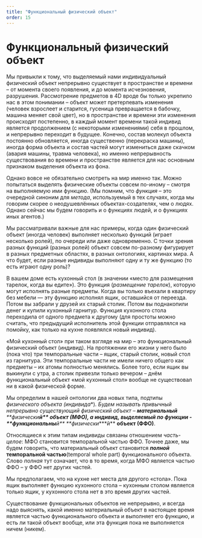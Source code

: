 ```yaml
---
title: "Функциональный физический объект"
order: 15
---
```


# Функциональный физический объект

Мы привыкли к тому, что выделяемый нами индивидуальный физический объект непрерывно существует в пространстве и времени – от момента своего появления, и до момента исчезновения, разрушения. Рассмотрение предметов в 4D вроде бы только укрепило нас в этом понимании – объект может претерпевать изменения (человек взрослеет и старится, гусеница превращается в бабочку, машина меняет свой цвет), но в пространстве и времени эти изменения происходят постепенно, в каждый момент времени такой индивид является продолжением (с некоторыми изменениями) себя в прошлом, и непрерывно переходит в будущее. Конечно, состав молекул объекта постоянно обновляется, иногда существенно (перекраска машины), иногда форма объекта и состав частей могут измениться даже скачком (авария машины, травма человека), но именно непрерывность существования во времени и пространстве является для нас основным признаком выделения объекта из фона.

Однако вовсе не обязательно смотреть на мир именно так. Можно попытаться выделять физические объекты совсем по-иному – смотря на выполняемую ими функцию. (Мы помним, что *функция* – это очередной синоним для *метода*, используемый в тех случаях, когда мы говорим скорее о неодушевлённых объектах-создателях, чем о людях. Однако сейчас мы будем говорить и о функциях людей, и о функциях иных агентов.)

Мы рассматривали важные для нас примеры, когда один физический объект (иногда человек) выполняет несколько функций (играет несколько ролей), по очереди или даже одновременно. С точки зрения разных функций (разных ролей) объект совсем по-разному фигурирует в разных предметных областях, в разных онтологиях, картинах мира. А что будет, если разные индивиды выполняют одну и ту же функцию (то есть играют одну роль)?

В вашем доме есть кухонный стол (в значении «место для размещения тарелок, когда вы едите»). Это функция (*размещение тарелок*), которую могут исполнять разные предметы. Когда вы только въехали в квартиру без мебели — эту функцию исполнял ящик, оставшийся от переезда. Потом вы забрали у друзей их старый столик. Потом вы поднакопили денег и купили кухонный гарнитур. Функция кухонного стола переходила от одного предмета к другому (для простоты можно считать, что предыдущий исполнитель этой функции отправлялся на помойку, как только на кухне появлялся новый индивид).

«Мой кухонный стол» при таком взгляде на мир – это функциональный физический объект (индивид). На протяжении его жизни у него было (пока что) три темпоральные части – ящик, старый столик, новый стол из гарнитура. Эти темпоральные части не имели ничего общего как предметы – их атомы полностью менялись. Более того, если ящик вы выкинули с утра, а столик привезли только вечером – днём функциональный объект «мой кухонный стол» вообще не существовал ни в какой физической форме.

Мы определим в нашей онтологии два новых типа, подтипы *физического объекта (индивида**)*. Будем называть привычный непрерывно существующий физический объект – **материальный** **физически****й** **объект (МФО)**, а индивид, выделяемый по функции - **функциональны****й** **физически****й** **объект (ФФО)**.

Относящиеся к этим типам индивиды связаны отношением *часть-целое*: МФО становится темпоральной частью ФФО. Точнее даже, мы будем говорить, что материальный объект становится ***полной*** **темпоральной частью**(temporal whole part) функционального объекта. Слово *полная* тут означает, что в то время, когда МФО является частью ФФО – у ФФО нет других частей.

Мы предполагаем, что на кухне нет места для другого «стола». Пока ящик выполняет функцию кухонного стола – кухонным столом является только ящик, у кухонного стола нет в это время других частей.

Существование функциональных объектов не непрерывно, и всегда надо выяснять, какой именно материальный объект в настоящее время является частью функционального объекта и выполняет его функцию, и есть ли такой объект вообще, или эта функция пока не выполняется ничем (никем).